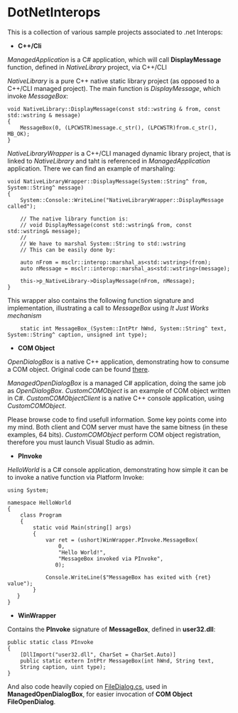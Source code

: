 
# DotNetInterops
This is a collection of various sample projects associated to .net Interops:

* **C++/Cli**

*ManagedApplication* is a C# application, which will call **DisplayMessage** function, defined in *NativeLibrary* project, via C++/CLI

*NativeLibrary* is a pure C++ native static library project  (as opposed to a C++/CLI managed project). The main function is *DisplayMessage*, which invoke *MessageBox*:

    void NativeLibrary::DisplayMessage(const std::wstring & from, const std::wstring & message)
    {
        MessageBox(0, (LPCWSTR)message.c_str(), (LPCWSTR)from.c_str(), MB_OK);
    }

*NativeLibraryWrapper* is a C++/CLI managed dynamic library project, that is linked to *NativeLibrary* and taht is referenced in *ManagedApplication* application. There we can find an example of marshaling:

    void NativeLibraryWrapper::DisplayMessage(System::String^ from, System::String^ message)
    {
	    System::Console::WriteLine("NativeLibraryWrapper::DisplayMessage called");

	    // The native library function is:
	    // void DisplayMessage(const std::wstring& from, const std::wstring& message);
	    //
	    // We have to marshal System::String to std::wstring
	    // This can be easily done by:

	    auto nFrom = msclr::interop::marshal_as<std::wstring>(from);
	    auto nMessage = msclr::interop::marshal_as<std::wstring>(message);

	    this->p_NativeLibrary->DisplayMessage(nFrom, nMessage);
    }

This wrapper also contains the following function signature and implementation, illustrating a call to *MessageBox* using *It Just Works mechanism*

		static int MessageBox_(System::IntPtr hWnd, System::String^ text, System::String^ caption, unsigned int type);
		


* **COM Object**

*OpenDialogBox* is a native C++ application, demonstrating how to consume a COM object. Original code can be found [there](https://docs.microsoft.com/en-us/windows/desktop/learnwin32/example--the-open-dialog-box).

*ManagedOpenDialogBox* is a managed C# application, doing the same job as *OpenDialogBox*.
*CustomCOMObject* is an example of COM object written in C#. 
*CustomCOMObjectClient* is a native C++ console application, using *CustomCOMObject*.

Please browse code to find usefull information. Some key points come into my mind. Both client and COM server must have the same bitness (in these examples, 64 bits). *CustomCOMObject* perform COM object registration, therefore you must launch Visual Studio as admin.

* **PInvoke**

*HelloWorld* is a C# console application, demonstrating how simple it can be to invoke a native function via Platform Invoke:

    using System;

    namespace HelloWorld
    {
        class Program
        {
            static void Main(string[] args)
            {
                var ret = (ushort)WinWrapper.PInvoke.MessageBox(
                    0,
                    "Hello World!",
                    "MessageBox invoked via PInvoke",
                   0);

                Console.WriteLine($"MessageBox has exited with {ret} value");
            }
       }
    }

* **WinWrapper**

Contains the **PInvoke** signature of **MessageBox**, defined in **user32.dll**:

    public static class PInvoke
    {
        [DllImport("user32.dll", CharSet = CharSet.Auto)]
        public static extern IntPtr MessageBox(int hWnd, String text,
        String caption, uint type);
    }
    
And also code heavily copied on [FileDialog.cs](https://referencesource.microsoft.com/#System.Windows.Forms/winforms/Managed/System/WinForms/FileDialog.cs), used in **ManagedOpenDialogBox**, for easier invocation of **COM Object FileOpenDialog**. 